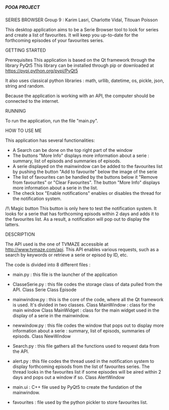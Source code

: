 ##### POOA PROJECT  ####

SERIES BROWSER
Group 9 : Karim Lasri, Charlotte Vidal, Titouan Poisson

This desktop application aims to be a Serie Browser tool to look for series and create a list of favourites.
It will keep you up-to-date for the forthcoming episodes of your favourites series.

GETTING STARTED

Prerequisites
This application is based on the Qt framework through the library PyQt5
This library can be installed through pip or downloaded at https://pypi.python.org/pypi/PyQt5

It also uses classical python libraries : math, urllib, datetime, os, pickle, json, string and random.

Because the application is working with an API, the computer should be connected to the internet.

RUNNING

To run the application, run the file "main.py".

HOW TO USE ME

This application has several functionalities:
 - A Search can be done on the top right part of the window
 - The buttons "More Info" displays more information about a serie : summary, list of episods and summaries of episods.
 - A serie displayed on the mainwindow can be added to the favourites list by pushing the button "Add to favourite" below the image of the serie
 - The list of favourites can be handled by the buttons below it "Remove from favourites" or "Clear Favourites". The button "More Info" displays more 
   information about a serie in the list.
 - The check box "Enable notifications" enables or disables the thread for the notification system.

  /!\ Magic button
This button is only here to test the notification system. It looks for a serie that has forthcoming episods within 2 days and adds it to the favourites list.
As a result, a notification will pop out to display the latters.

DESCRIPTION

The API used is the one of TVMAZE accessible at http://www.tvmaze.com/api. This API enables various requests, 
such as a search by keywords or retrieve a serie or episod by ID, etc.

The code is divided into 8 different files :

 - main.py : this file is the launcher of the application

 - ClasseSerie.py : this file codes the storage class of data pulled from the API.
	Class Serie
	Class Episode

 - mainwindow.py : this is the core of the code, where all the Qt framework is used. It's divided in two classes.
	Class MainWindow : class for the main window 
	Class MainWidget : class for the main widget used in the display of a serie in the mainwindow.

 - newwindow.py : this file codes the window that pops out to display more information about a serie : summary, list of episods, summaries of episods.
	Class NewWindow

 - Search.py : this file gathers all the functions used to request data from the API.

 - alert.py : this file codes the thread used in the notification system to display forthcoming episods from the list of favourites series.
              The thread looks in the favourites list if some episodes will be aired within 2 days and pops out a window if so.
	Class AlertWindow

 - main.ui : C++ file used by PyQt5 to create the fundation of the mainwindow.

 - favourites : file used by the python pickler to store favourites list.